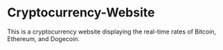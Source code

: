 # Cryptocurrency-Website
 
This is a cryptocurrency website displaying the real-time rates of Bitcoin, Ethereum, and Dogecoin.
